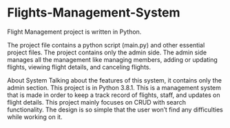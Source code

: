 # Flights-Management-System
Flight Management project is written in Python.


The project file contains a python script (main.py) and other essential project files. The project contains only the admin side. The admin side manages all the management like managing members, adding or updating flights, viewing flight details, and canceling flights.

About System
Talking about the features of this system, it contains only the admin section. This project is in Python 3.8.1. This is a management system that is made in order to keep a track record of flights, staff, and updates on flight details. This project mainly focuses on CRUD with search functionality. The design is so simple that the user won’t find any difficulties while working on it.
